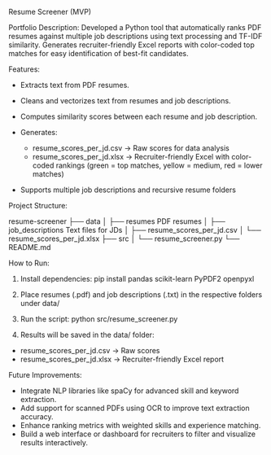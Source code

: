 Resume Screener (MVP)

Portfolio Description:
Developed a Python tool that automatically ranks PDF resumes against multiple job descriptions using text processing and TF-IDF similarity. Generates recruiter-friendly Excel reports with color-coded top matches for easy identification of best-fit candidates.

Features:

* Extracts text from PDF resumes.
* Cleans and vectorizes text from resumes and job descriptions.
* Computes similarity scores between each resume and job description.
* Generates:

  * resume_scores_per_jd.csv → Raw scores for data analysis
  * resume_scores_per_jd.xlsx → Recruiter-friendly Excel with color-coded rankings (green = top matches, yellow = medium, red = lower matches)
* Supports multiple job descriptions and recursive resume folders

Project Structure:

resume-screener
├── data
│   ├── resumes              PDF resumes
│   ├── job_descriptions      Text files for JDs
│   ├── resume_scores_per_jd.csv
│   └── resume_scores_per_jd.xlsx
├── src
│   └── resume_screener.py
└── README.md

How to Run:

1. Install dependencies:
   pip install pandas scikit-learn PyPDF2 openpyxl

2. Place resumes (.pdf) and job descriptions (.txt) in the respective folders under data/

3. Run the script:
   python src/resume_screener.py

4. Results will be saved in the data/ folder:

* resume_scores_per_jd.csv → Raw scores
* resume_scores_per_jd.xlsx → Recruiter-friendly Excel report


Future Improvements:

* Integrate NLP libraries like spaCy for advanced skill and keyword extraction.
* Add support for scanned PDFs using OCR to improve text extraction accuracy.
* Enhance ranking metrics with weighted skills and experience matching.
* Build a web interface or dashboard for recruiters to filter and visualize results interactively.


